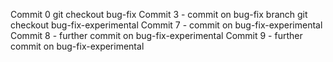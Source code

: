 Commit 0
git checkout bug-fix
Commit 3 - commit on bug-fix branch
git checkout bug-fix-experimental
Commit 7 - commit on bug-fix-experimental
Commit 8 - further commit on bug-fix-experimental
Commit 9 - further commit on bug-fix-experimental

